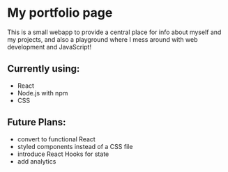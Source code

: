 # My portfolio page
This is a small webapp to provide a central place for info about myself and my projects, and also a playground where I mess around with web development and JavaScript!

## Currently using:
- React
- Node.js with npm
- CSS

## Future Plans:
- convert to functional React
- styled components instead of a CSS file
- introduce React Hooks for state
- add analytics

